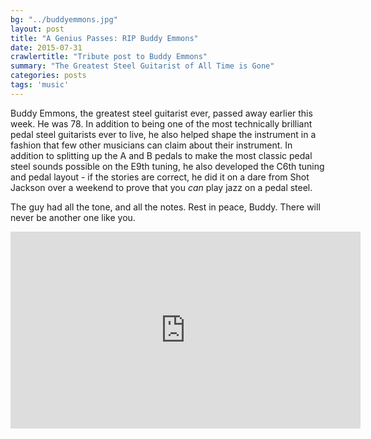 ```yaml
---
bg: "../buddyemmons.jpg"
layout: post
title: "A Genius Passes: RIP Buddy Emmons"
date: 2015-07-31
crawlertitle: "Tribute post to Buddy Emmons"
summary: "The Greatest Steel Guitarist of All Time is Gone"
categories: posts
tags: 'music'
---
```


Buddy Emmons, the greatest steel guitarist ever, passed away earlier this week. He was 78. In addition to being one of the most technically brilliant pedal steel guitarists ever to live, he also helped shape the instrument in a fashion that few other musicians can claim about their instrument. In addition to splitting up the A and B pedals to make the most classic pedal steel sounds possible on the E9th tuning, he also developed the C6th tuning and pedal layout - if the stories are correct, he did it on a dare from Shot Jackson over a weekend to prove that you _can_ play jazz on a pedal steel.

The guy had all the tone, and all the notes. Rest in peace, Buddy. There will never be another one like you. 

<iframe width="560" height="315" src="https://www.youtube.com/embed/21TI7vlOdh4" frameborder="0" allowfullscreen></iframe>
